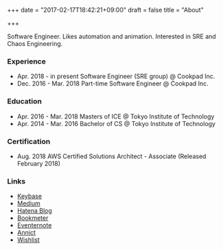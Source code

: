+++
date = "2017-02-17T18:42:21+09:00"
draft = false
title = "About"

+++

Software Engineer. Likes automation and animation. Interested in SRE and Chaos Engineering.

### Experience

<ul>
  <li class="career-item">
    <span class="date">Apr. 2018 - in present</span>
    <span>Software Engineer (SRE group) @ Cookpad Inc.</span>
  </li>
  <li class="career-item">
    <span class="date">Dec. 2016 - Mar. 2018</span>
    <span>Part-time Software Engineer @ Cookpad Inc.</span>
  </li>
</ul>

### Education

<ul>
  <li class="career-item">
    <span class="date">Apr. 2016 - Mar. 2018</span>
    <span>Masters of ICE @ Tokyo Institute of Technology</span>
  </li>
  <li class="career-item">
    <span class="date">Apr. 2014 - Mar. 2016</span>
    <span>Bachelor of CS @ Tokyo Institute of Technology</span>
  </li>
</ul>

### Certification

<ul>
  <li class="career-item">
    <span class="date">Aug. 2018</span>
    <span>AWS Certified Solutions Architect - Associate (Released February 2018)</span>
  </li>
</ul>

### Links
- [Keybase](https://keybase.io/itkq)
- [Medium](https://medium.com/@itkq)
- [Hatena Blog](http://itkq.hatenablog.com)
- [Bookmeter](https://bookmeter.com/users/764036)
- [Eventernote](https://www.eventernote.com/users/itkq)
- [Annict](https://annict.com/@itkq)
- [Wishlist](https://www.amazon.co.jp/wishlist/1AMZQHMZZ4JA1)

<br />
